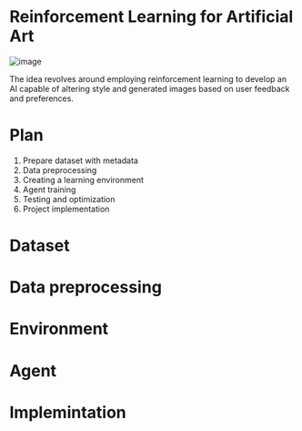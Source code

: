 # Reinforcement Learning for Artificial Art
![image](https://github.com/saintarkhat/artificial_art/assets/114662769/4f703ba1-3adc-4722-b157-165c11f9e6c2)

The idea revolves around employing reinforcement learning to develop an AI capable of altering style and generated images based on user feedback and preferences.

# Plan
1. Prepare dataset with metadata
2. Data preprocessing
3. Creating a learning environment
4. Agent training
5. Testing and optimization
6. Project implementation

# Dataset

# Data preprocessing 

# Environment

# Agent 

# Implemintation
